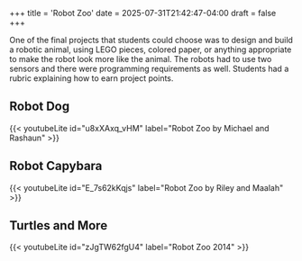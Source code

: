 +++
title = 'Robot Zoo'
date = 2025-07-31T21:42:47-04:00
draft = false
+++



One of the final projects that students could choose was to design and build a robotic animal, using LEGO pieces, colored paper, or anything appropriate to make the robot look more like the animal. The robots had to use two sensors and there were programming requirements as well. Students had a rubric explaining how to earn project points.



## Robot Dog

{{< youtubeLite id="u8xXAxq_vHM" label="Robot Zoo by Michael and Rashaun" >}}

## Robot Capybara

{{< youtubeLite id="E_7s62kKqjs" label="Robot Zoo by Riley and Maalah" >}}


## Turtles and More

{{< youtubeLite id="zJgTW62fgU4" label="Robot Zoo 2014" >}}
